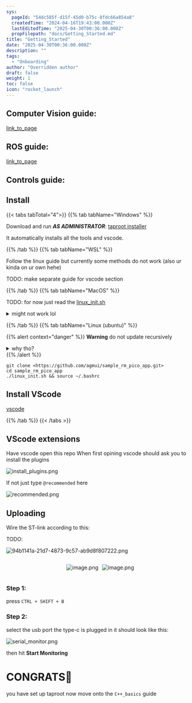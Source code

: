 ```yaml
---
sys:
  pageId: "54dc585f-d15f-45d0-b75c-8fdc66a854a8"
  createdTime: "2024-04-16T19:43:00.000Z"
  lastEditedTime: "2025-04-30T00:36:00.000Z"
  propFilepath: "docs/Getting_Started.md"
title: "Getting_Started"
date: "2025-04-30T00:36:00.000Z"
description: ""
tags:
  - "Onboarding"
author: "Overridden author"
draft: false
weight: 1
toc: false
icon: "rocket_launch"
---
```


## Computer Vision guide:

[link_to_page](86d45bc0-388b-4d26-8848-44f255f73d0e)

## ROS guide:

[link_to_page](3c76c1de-ec8f-46d6-8b0a-294005edc2d5)

## Controls guide:

## Install

{{< tabs tabTotal="4">}}
{{% tab tabName="Windows" %}}

Download and run _**AS ADMINISTRATOR**_: [taproot installer](https://github.com/Thornbots/TeachingFreshies/releases/tag/1.0)

It automatically installs all the tools and vscode.

{{% /tab %}}
{{% tab tabName="WSL" %}}

Follow the linux guide but currently some methods do not work (also ur kinda on ur own hehe)

TODO: make separate guide for vscode section

{{% /tab %}}
{{% tab tabName="MacOS" %}}

TODO: for now just read the [linux_init.sh](https://github.com/agmui/sample_rm_pico_app/blob/main/linux_init.sh)

<details>
<summary>might not work lol</summary>

`brew install libusb pkg-config`

Next install: [vscode](https://code.visualstudio.com/Download)

</details>

{{% /tab %}}
{{% tab tabName="Linux (ubuntu)" %}}

{{% alert context="danger" %}}
**Warning** do not update recursively
<details>
<summary>why tho?</summary>
There are some submodules that may go on for a while (like tinyusb) and I highly
recommend you don't need to get them.
If you want to see what submodules I update just look in `linux_init.sh`
</details>
{{% /alert %}}

```shell
git clone <https://github.com/agmui/sample_rm_pico_app.git>
cd sample_rm_pico_app
./linux_init.sh && source ~/.bashrc
```

## Install VScode

[vscode](https://code.visualstudio.com/Download)

{{% /tab %}}
{{< /tabs >}}

## VScode extensions

Have vscode open this repo
When first opining vscode should ask you to install the plugins

![install_plugins.png](https://prod-files-secure.s3.us-west-2.amazonaws.com/d518164a-d88e-44d1-a4ee-3adb3bd8bce0/89bd30f0-1825-4e77-867b-0a41ce370880/install_plugins.png?X-Amz-Algorithm=AWS4-HMAC-SHA256&X-Amz-Content-Sha256=UNSIGNED-PAYLOAD&X-Amz-Credential=ASIAZI2LB466U753WRU4%2F20250526%2Fus-west-2%2Fs3%2Faws4_request&X-Amz-Date=20250526T023851Z&X-Amz-Expires=3600&X-Amz-Security-Token=IQoJb3JpZ2luX2VjEHIaCXVzLXdlc3QtMiJGMEQCIFFKZd1cjKS7npzdRpAtJdvdu%2FZ3gqYQUOc2xn1xy2TVAiB%2BMvhOexacOw6vzt6HTjVGQgr4VYh%2BI4lmONeJC4H%2Bnyr%2FAwg7EAAaDDYzNzQyMzE4MzgwNSIMR0eReDkJv6GtPG8dKtwDJVF%2B4tNIXLhGQJy6WsAe%2Fp%2FU5Dr0NZih4gXmZXHVCfUb2XMLZJHpZsBAbzTZeH6PrSi7lOmJ0Uzpwt9pcYqktDBlvpxo34ku5I593jay1uqBwMI0n95AyAD2tYo8mPR8c%2F3p0x3oXX5E9aYkMHJ6Fi9bu42FNs4SA3PUEdZfSXTsqEtx6j1q%2B%2BFrFZv1jwQFllnNjVYahz%2FvkaNni4hM3J9mHBxX7tZLJWfInMZ1gbCYAXoM%2F99PhBaAOdQe9Q9GoOBg1xmmp%2BDN0Wnv0JYu3DxiqOrSkR%2BeRi8krnN2IVhIYJB5K2TfHrPrPMsIhBavc0dKQLzljOdcDtRe4y1RI5DPn%2BTr5T%2BCyhGOi514JHj7ZampCjReht20hMbZBLfd2fgbmgAKM56v4FFcr6qMUia%2FUMzWo9t%2BTbx8Jyxgp2xewmsxR9gC7yra1fRjAg67O3AzuYKcBT1C2cKnIFGyaKbxlqIfu%2FZUFYoLaLbXcKb4C5Iw36B8ZI6Q%2BO7gztQ6gLcvUhU%2B%2F8XUklTO7oxRlb5XQyuJH%2B%2BzKzvDerXViBFYdNsL3NR67GZoPfM8qy53wnuQ984m%2FPHQW2rQfmX0tkT5AkeikBMxJZeiD1FrvbUu8%2BCHd%2B3bUcNu6Nsw3J3PwQY6pgFIUL0efEPAJ2U4cicdq1TMXAjQbf%2BjzBzukU9JVaq2oqwEJTCqoq9e9%2Fm7IllRKCi1wpjotYH8XFtHb4WbmfbFBvoZhN4D3gPmcCXuZoFmv0YkoV9jGZVkBtSpFuPE%2BJPZv294GK7JCf71%2F4RJCXyQZr0ciZ%2B%2FtInH72%2BoRdrjOGtQ7JsyK%2BHReCrgOdzxA%2ByIp7wW5GkYK77EQ3iS7zXjxjp6I3bz&X-Amz-Signature=44f74b976a9012ab6aff2d0d9727b3337386e457af72691ffd263b666aa321cb&X-Amz-SignedHeaders=host&x-id=GetObject)

If not just type `@recommended` here  

![recommended.png](https://prod-files-secure.s3.us-west-2.amazonaws.com/d518164a-d88e-44d1-a4ee-3adb3bd8bce0/61e661e9-5d85-4dfc-be0d-8d2097a5e793/recommended.png?X-Amz-Algorithm=AWS4-HMAC-SHA256&X-Amz-Content-Sha256=UNSIGNED-PAYLOAD&X-Amz-Credential=ASIAZI2LB466U753WRU4%2F20250526%2Fus-west-2%2Fs3%2Faws4_request&X-Amz-Date=20250526T023851Z&X-Amz-Expires=3600&X-Amz-Security-Token=IQoJb3JpZ2luX2VjEHIaCXVzLXdlc3QtMiJGMEQCIFFKZd1cjKS7npzdRpAtJdvdu%2FZ3gqYQUOc2xn1xy2TVAiB%2BMvhOexacOw6vzt6HTjVGQgr4VYh%2BI4lmONeJC4H%2Bnyr%2FAwg7EAAaDDYzNzQyMzE4MzgwNSIMR0eReDkJv6GtPG8dKtwDJVF%2B4tNIXLhGQJy6WsAe%2Fp%2FU5Dr0NZih4gXmZXHVCfUb2XMLZJHpZsBAbzTZeH6PrSi7lOmJ0Uzpwt9pcYqktDBlvpxo34ku5I593jay1uqBwMI0n95AyAD2tYo8mPR8c%2F3p0x3oXX5E9aYkMHJ6Fi9bu42FNs4SA3PUEdZfSXTsqEtx6j1q%2B%2BFrFZv1jwQFllnNjVYahz%2FvkaNni4hM3J9mHBxX7tZLJWfInMZ1gbCYAXoM%2F99PhBaAOdQe9Q9GoOBg1xmmp%2BDN0Wnv0JYu3DxiqOrSkR%2BeRi8krnN2IVhIYJB5K2TfHrPrPMsIhBavc0dKQLzljOdcDtRe4y1RI5DPn%2BTr5T%2BCyhGOi514JHj7ZampCjReht20hMbZBLfd2fgbmgAKM56v4FFcr6qMUia%2FUMzWo9t%2BTbx8Jyxgp2xewmsxR9gC7yra1fRjAg67O3AzuYKcBT1C2cKnIFGyaKbxlqIfu%2FZUFYoLaLbXcKb4C5Iw36B8ZI6Q%2BO7gztQ6gLcvUhU%2B%2F8XUklTO7oxRlb5XQyuJH%2B%2BzKzvDerXViBFYdNsL3NR67GZoPfM8qy53wnuQ984m%2FPHQW2rQfmX0tkT5AkeikBMxJZeiD1FrvbUu8%2BCHd%2B3bUcNu6Nsw3J3PwQY6pgFIUL0efEPAJ2U4cicdq1TMXAjQbf%2BjzBzukU9JVaq2oqwEJTCqoq9e9%2Fm7IllRKCi1wpjotYH8XFtHb4WbmfbFBvoZhN4D3gPmcCXuZoFmv0YkoV9jGZVkBtSpFuPE%2BJPZv294GK7JCf71%2F4RJCXyQZr0ciZ%2B%2FtInH72%2BoRdrjOGtQ7JsyK%2BHReCrgOdzxA%2ByIp7wW5GkYK77EQ3iS7zXjxjp6I3bz&X-Amz-Signature=0e17baf076a806cd2259adb680ecf338e0d6fc11e801201f1ce5dc0266b1c796&X-Amz-SignedHeaders=host&x-id=GetObject)

## Uploading

Wire the ST-link according to this:

TODO:

![94b1141a-21d7-4873-9c57-ab9d8f807222.png](https://prod-files-secure.s3.us-west-2.amazonaws.com/d518164a-d88e-44d1-a4ee-3adb3bd8bce0/e5fad17d-ab82-4300-9f4c-505ab4b1202c/94b1141a-21d7-4873-9c57-ab9d8f807222.png?X-Amz-Algorithm=AWS4-HMAC-SHA256&X-Amz-Content-Sha256=UNSIGNED-PAYLOAD&X-Amz-Credential=ASIAZI2LB466U753WRU4%2F20250526%2Fus-west-2%2Fs3%2Faws4_request&X-Amz-Date=20250526T023851Z&X-Amz-Expires=3600&X-Amz-Security-Token=IQoJb3JpZ2luX2VjEHIaCXVzLXdlc3QtMiJGMEQCIFFKZd1cjKS7npzdRpAtJdvdu%2FZ3gqYQUOc2xn1xy2TVAiB%2BMvhOexacOw6vzt6HTjVGQgr4VYh%2BI4lmONeJC4H%2Bnyr%2FAwg7EAAaDDYzNzQyMzE4MzgwNSIMR0eReDkJv6GtPG8dKtwDJVF%2B4tNIXLhGQJy6WsAe%2Fp%2FU5Dr0NZih4gXmZXHVCfUb2XMLZJHpZsBAbzTZeH6PrSi7lOmJ0Uzpwt9pcYqktDBlvpxo34ku5I593jay1uqBwMI0n95AyAD2tYo8mPR8c%2F3p0x3oXX5E9aYkMHJ6Fi9bu42FNs4SA3PUEdZfSXTsqEtx6j1q%2B%2BFrFZv1jwQFllnNjVYahz%2FvkaNni4hM3J9mHBxX7tZLJWfInMZ1gbCYAXoM%2F99PhBaAOdQe9Q9GoOBg1xmmp%2BDN0Wnv0JYu3DxiqOrSkR%2BeRi8krnN2IVhIYJB5K2TfHrPrPMsIhBavc0dKQLzljOdcDtRe4y1RI5DPn%2BTr5T%2BCyhGOi514JHj7ZampCjReht20hMbZBLfd2fgbmgAKM56v4FFcr6qMUia%2FUMzWo9t%2BTbx8Jyxgp2xewmsxR9gC7yra1fRjAg67O3AzuYKcBT1C2cKnIFGyaKbxlqIfu%2FZUFYoLaLbXcKb4C5Iw36B8ZI6Q%2BO7gztQ6gLcvUhU%2B%2F8XUklTO7oxRlb5XQyuJH%2B%2BzKzvDerXViBFYdNsL3NR67GZoPfM8qy53wnuQ984m%2FPHQW2rQfmX0tkT5AkeikBMxJZeiD1FrvbUu8%2BCHd%2B3bUcNu6Nsw3J3PwQY6pgFIUL0efEPAJ2U4cicdq1TMXAjQbf%2BjzBzukU9JVaq2oqwEJTCqoq9e9%2Fm7IllRKCi1wpjotYH8XFtHb4WbmfbFBvoZhN4D3gPmcCXuZoFmv0YkoV9jGZVkBtSpFuPE%2BJPZv294GK7JCf71%2F4RJCXyQZr0ciZ%2B%2FtInH72%2BoRdrjOGtQ7JsyK%2BHReCrgOdzxA%2ByIp7wW5GkYK77EQ3iS7zXjxjp6I3bz&X-Amz-Signature=db3a8df8506aefd1e889244857fc7e65e3b71e8ecddb4031323706d3406c9957&X-Amz-SignedHeaders=host&x-id=GetObject)

<div style="display: flex;flex-direction: row; column-gap:10px; max-width: 630px;justify-content: center;">
<div>

![image.png](https://prod-files-secure.s3.us-west-2.amazonaws.com/d518164a-d88e-44d1-a4ee-3adb3bd8bce0/210ecb78-1116-4d7b-b9b7-2292f66fa2c2/image.png?X-Amz-Algorithm=AWS4-HMAC-SHA256&X-Amz-Content-Sha256=UNSIGNED-PAYLOAD&X-Amz-Credential=ASIAZI2LB46654GIYWWO%2F20250526%2Fus-west-2%2Fs3%2Faws4_request&X-Amz-Date=20250526T023855Z&X-Amz-Expires=3600&X-Amz-Security-Token=IQoJb3JpZ2luX2VjEHMaCXVzLXdlc3QtMiJHMEUCIQDcEfl%2Blw%2F6GVQu8h8rU2pZB%2BAluPy1kef9oxGHCKBrHwIgcRDxxp%2FMVphzwqhmzjCMCk2Ec7%2F%2FHXNKFlsMUsEt1kEq%2FwMIOxAAGgw2Mzc0MjMxODM4MDUiDNb9rXFyGNJJ6cOeGircAxx5f5c2uYhLFuY%2FAEMWaEdoUgxO8g55k%2BrXQXWUeh3Molz0X3%2BtK%2F9fLnq3gn%2F8t6mGYVyQqEL6A6Y025idbwZIJfO1Oz0e8yfmeyIjayPh7t7beXmS85oQbr1iqFOclrsyfhRXpD9BXbkPcccj5SA%2F9tUDuUG6wTOtqU1VtNVtOn6wTS9RGrNF81sixXqEHOMD2qATiJS6Kngwce1hDewjTx7SFaF9%2B7CFQlNEnhXz6eaglRKRyKBCrMMe%2BARt6hhRujMC3raGn8sCLLLOJUN4DL%2FsJNT2IJ92RBcfyNmnnMQvnsn5QIGRqfE%2FDyS%2BoaWJnhFVqf5GL5nZA05R5W3xKcyTJdD8jsBTxs%2FB8qt1x%2Bhxpn0oFsddw00vB4i9y5uhOG5dbo52H8s8hIGHjpRpNZ8BX4QtxVaim8uU%2BvzT19xD%2Bwzd74QHAzD6yQFmPYE4SYr4ORbpbO4UbEecTpPkbmBCjXzbCfOzXKTfj%2BGVMmZ%2Facx8Gg0RAT9Ih8%2BpPMEtWdlQgklFDOUN8G8b8D%2BuACPoAVz9rIFnR0lCmgEbO4lBPPiXxIu%2BNoRpqV5j97v3swF0PlkHJGAxPPHf9CsfS09uA9NKYZSn8WtXqnm%2BwCac%2B8oF1HnLkyoAMOqez8EGOqUB5q3oRU9wezZoKqegh7PT%2BKCNu34sNeKaKwk2CnEc7qPwdo6HZsaTBHyM1GSRWDhFLBFP9kBw3xBC9KhRErka8Ovhgk0FhUe4wvxQCVA3c7ZRYpPmcyCQMpSD34Tzq3MjIab0jtudaoylAwHsxuOONtXiXA3mXvZmy9vzPDnNZYcGNV5a6oG%2BN15280W1LAXB0gUQKyWMuzkZR8MCbM%2BqHDQXif6e&X-Amz-Signature=a287e4eeb2b191986efc73d162d0edb3c28b9786389514a323d746f35b636a46&X-Amz-SignedHeaders=host&x-id=GetObject)

</div>
<div>

![image.png](https://prod-files-secure.s3.us-west-2.amazonaws.com/d518164a-d88e-44d1-a4ee-3adb3bd8bce0/33a0fd0f-8ca6-4a86-8e09-26e95ded1fff/image.png?X-Amz-Algorithm=AWS4-HMAC-SHA256&X-Amz-Content-Sha256=UNSIGNED-PAYLOAD&X-Amz-Credential=ASIAZI2LB4667IWHU5T4%2F20250526%2Fus-west-2%2Fs3%2Faws4_request&X-Amz-Date=20250526T023855Z&X-Amz-Expires=3600&X-Amz-Security-Token=IQoJb3JpZ2luX2VjEHIaCXVzLXdlc3QtMiJHMEUCIQDjjB2p5fvzmnuWz11rpP%2B0A0Hvlr5FU0tdZfhi3umFkwIgfYQPfwKVcAjSeHr8f8oS6buaW%2BCS9wVEIvYqm3svAxQq%2FwMIOxAAGgw2Mzc0MjMxODM4MDUiDKOUO7YNmv2ap0mKjCrcA89%2FpYMF7OYLyQT5Mdol97C2jeOovf9X42VNMOmiwUebZ6JR04p75d%2FSCDpl1omh6UtQ3K3ROQ08P9z9kdBqstUIqhhdJBBZIxi6ysgAbPqZjc1E89NMi9dUqnkqHhH3%2B6npy6QQryU1dXt5NiMpVx2hx0nRz3IJlsW%2BGIP0pY0ME6Fz%2FV9bEyX%2FqcasD2zWUij8kXssGbhUZd0qNQsBWQlFJjWxVjl1d4B%2Bzsh9ah%2F0VnAgDA7%2FY98ZhGlf5oRGYxBwpGCjfr4CFRer9Bs3Xy8tW3NpMyzNTB6fCEAseik5lYfKSRSqaMHAkGz6k3FWBmux4jYkMcxTX5OVCUHogOE4C%2BFPc6QQg0bNUs4gw2xX49nV3r3UcYTnqd1%2FIWWWLGvVkUyxgm3pR18Vq6t93HOwj4bUWdXmftANBYim4Nq7DyJUUCVjYD43bKz64nytLrFA%2Bkr38wC2hgjnUAlOLzN4i979mR%2FxFwCuA3pPL5lfW1kDQnhh%2FZyaGMtbCh61Bg6Vs5OhZ%2BpR5nMvGEU1bBFc%2BERp0Z8RnOfPgqepFOcF5Pt0XPaE8YeQ7OQwMHLsAAeKRom4aLqc5TWghL8QFvW3z2Y7eJaGjCwgwUQa7mn4pauTpsbvMIkX9NnEMIyez8EGOqUBsWot2rv%2FEPEhDbzjr6bnuY%2BtBN9X%2F1GWkKXpm%2Fv1yhzrq1OFFsvP6h3UIrRcphV3Ebv2atW7%2B%2F3dikWikL%2BV2BtCXeIb0upwIby9KiFygraMRaJRJeeL15UXMiXmOA09OZtJod0R%2BTq9Wjn9pNsgB1Iy6IJQFGAF3RgZJhrpmjFlrH2jabVvniy%2Ftn8TPSsvp14%2FGlLW01jknToOruw4pKNmw2dG&X-Amz-Signature=79617c9bdde7b8841a99cd700290ce348bce723247dbc94027e08f00adf13941&X-Amz-SignedHeaders=host&x-id=GetObject)

</div>
</div>

### Step 1:

press `CTRL + SHIFT + B`

### Step 2:

select the usb port the type-c is plugged in it should look like this:

![serial_monitor.png](https://prod-files-secure.s3.us-west-2.amazonaws.com/d518164a-d88e-44d1-a4ee-3adb3bd8bce0/f03f4774-05d4-4393-b6a0-d5efb6d315ab/serial_monitor.png?X-Amz-Algorithm=AWS4-HMAC-SHA256&X-Amz-Content-Sha256=UNSIGNED-PAYLOAD&X-Amz-Credential=ASIAZI2LB466U753WRU4%2F20250526%2Fus-west-2%2Fs3%2Faws4_request&X-Amz-Date=20250526T023851Z&X-Amz-Expires=3600&X-Amz-Security-Token=IQoJb3JpZ2luX2VjEHIaCXVzLXdlc3QtMiJGMEQCIFFKZd1cjKS7npzdRpAtJdvdu%2FZ3gqYQUOc2xn1xy2TVAiB%2BMvhOexacOw6vzt6HTjVGQgr4VYh%2BI4lmONeJC4H%2Bnyr%2FAwg7EAAaDDYzNzQyMzE4MzgwNSIMR0eReDkJv6GtPG8dKtwDJVF%2B4tNIXLhGQJy6WsAe%2Fp%2FU5Dr0NZih4gXmZXHVCfUb2XMLZJHpZsBAbzTZeH6PrSi7lOmJ0Uzpwt9pcYqktDBlvpxo34ku5I593jay1uqBwMI0n95AyAD2tYo8mPR8c%2F3p0x3oXX5E9aYkMHJ6Fi9bu42FNs4SA3PUEdZfSXTsqEtx6j1q%2B%2BFrFZv1jwQFllnNjVYahz%2FvkaNni4hM3J9mHBxX7tZLJWfInMZ1gbCYAXoM%2F99PhBaAOdQe9Q9GoOBg1xmmp%2BDN0Wnv0JYu3DxiqOrSkR%2BeRi8krnN2IVhIYJB5K2TfHrPrPMsIhBavc0dKQLzljOdcDtRe4y1RI5DPn%2BTr5T%2BCyhGOi514JHj7ZampCjReht20hMbZBLfd2fgbmgAKM56v4FFcr6qMUia%2FUMzWo9t%2BTbx8Jyxgp2xewmsxR9gC7yra1fRjAg67O3AzuYKcBT1C2cKnIFGyaKbxlqIfu%2FZUFYoLaLbXcKb4C5Iw36B8ZI6Q%2BO7gztQ6gLcvUhU%2B%2F8XUklTO7oxRlb5XQyuJH%2B%2BzKzvDerXViBFYdNsL3NR67GZoPfM8qy53wnuQ984m%2FPHQW2rQfmX0tkT5AkeikBMxJZeiD1FrvbUu8%2BCHd%2B3bUcNu6Nsw3J3PwQY6pgFIUL0efEPAJ2U4cicdq1TMXAjQbf%2BjzBzukU9JVaq2oqwEJTCqoq9e9%2Fm7IllRKCi1wpjotYH8XFtHb4WbmfbFBvoZhN4D3gPmcCXuZoFmv0YkoV9jGZVkBtSpFuPE%2BJPZv294GK7JCf71%2F4RJCXyQZr0ciZ%2B%2FtInH72%2BoRdrjOGtQ7JsyK%2BHReCrgOdzxA%2ByIp7wW5GkYK77EQ3iS7zXjxjp6I3bz&X-Amz-Signature=8f4d845afa8a956c0d280d5e42a7999d59077dca180e18218e8343db27088cc7&X-Amz-SignedHeaders=host&x-id=GetObject)

then hit **Start Monitoring**

# CONGRATS🎉

you have set up taproot now move onto the `C++_basics` guide
